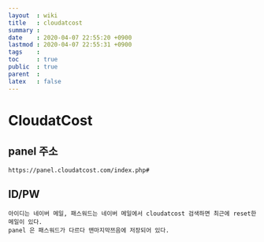 ```yaml
---
layout  : wiki
title   : cloudatcost
summary : 
date    : 2020-04-07 22:55:20 +0900
lastmod : 2020-04-07 22:55:31 +0900
tags    : 
toc     : true
public  : true
parent  : 
latex   : false
---
```

# CloudatCost

## panel 주소

    https://panel.cloudatcost.com/index.php#

## ID/PW

    아이디는 네이버 메일, 패스워드는 네이버 메일에서 cloudatcost 검색하면 최근에 reset한 메일이 있다.
    panel 은 패스워드가 다르다 맨마지막쯔음에 저장되어 있다.

